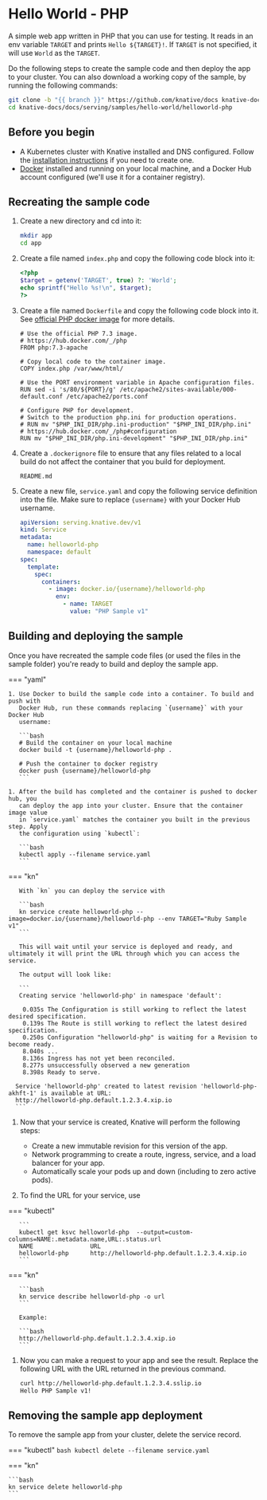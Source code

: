# Hello World - PHP

A simple web app written in PHP that you can use for testing. It reads in an env
variable `TARGET` and prints `Hello ${TARGET}!`. If `TARGET` is not specified,
it will use `World` as the `TARGET`.

Do the following steps to create the sample code and then deploy the app to your
cluster. You can also download a working copy of the sample, by running the
following commands:

```bash
git clone -b "{{ branch }}" https://github.com/knative/docs knative-docs
cd knative-docs/docs/serving/samples/hello-world/helloworld-php
```

## Before you begin

- A Kubernetes cluster with Knative installed and DNS configured. Follow the
  [installation instructions](../../../../install/serving/install-serving-with-yaml.md) if you need to
  create one.
- [Docker](https://www.docker.com) installed and running on your local machine,
  and a Docker Hub account configured (we'll use it for a container registry).

## Recreating the sample code

1. Create a new directory and cd into it:

   ```bash
   mkdir app
   cd app
   ```

1. Create a file named `index.php` and copy the following code block into it:

   ```php
   <?php
   $target = getenv('TARGET', true) ?: 'World';
   echo sprintf("Hello %s!\n", $target);
   ?>
   ```

1. Create a file named `Dockerfile` and copy the following code block into it. See
   [official PHP docker image](https://hub.docker.com/_/php/) for more details.

   ```docker
   # Use the official PHP 7.3 image.
   # https://hub.docker.com/_/php
   FROM php:7.3-apache

   # Copy local code to the container image.
   COPY index.php /var/www/html/

   # Use the PORT environment variable in Apache configuration files.
   RUN sed -i 's/80/${PORT}/g' /etc/apache2/sites-available/000-default.conf /etc/apache2/ports.conf

   # Configure PHP for development.
   # Switch to the production php.ini for production operations.
   # RUN mv "$PHP_INI_DIR/php.ini-production" "$PHP_INI_DIR/php.ini"
   # https://hub.docker.com/_/php#configuration
   RUN mv "$PHP_INI_DIR/php.ini-development" "$PHP_INI_DIR/php.ini"
   ```

1. Create a `.dockerignore` file to ensure that any files related to a local
   build do not affect the container that you build for deployment.

   ```ignore
   README.md
   ```

1. Create a new file, `service.yaml` and copy the following service definition
   into the file. Make sure to replace `{username}` with your Docker Hub
   username.

   ```yaml
   apiVersion: serving.knative.dev/v1
   kind: Service
   metadata:
     name: helloworld-php
     namespace: default
   spec:
     template:
       spec:
         containers:
           - image: docker.io/{username}/helloworld-php
             env:
               - name: TARGET
                 value: "PHP Sample v1"
   ```

## Building and deploying the sample

Once you have recreated the sample code files (or used the files in the sample
folder) you're ready to build and deploy the sample app.


=== "yaml"

    1. Use Docker to build the sample code into a container. To build and push with
       Docker Hub, run these commands replacing `{username}` with your Docker Hub
       username:

       ```bash
       # Build the container on your local machine
       docker build -t {username}/helloworld-php .

       # Push the container to docker registry
       docker push {username}/helloworld-php
       ```

    1. After the build has completed and the container is pushed to docker hub, you
       can deploy the app into your cluster. Ensure that the container image value
       in `service.yaml` matches the container you built in the previous step. Apply
       the configuration using `kubectl`:

       ```bash
       kubectl apply --filename service.yaml
       ```


=== "kn"

       With `kn` you can deploy the service with

       ```bash
       kn service create helloworld-php --image=docker.io/{username}/helloworld-php --env TARGET="Ruby Sample v1"
       ```

       This will wait until your service is deployed and ready, and ultimately it will print the URL through which you can access the service.

       The output will look like:

       ```
       Creating service 'helloworld-php' in namespace 'default':

        0.035s The Configuration is still working to reflect the latest desired specification.
        0.139s The Route is still working to reflect the latest desired specification.
        0.250s Configuration "helloworld-php" is waiting for a Revision to become ready.
        8.040s ...
        8.136s Ingress has not yet been reconciled.
        8.277s unsuccessfully observed a new generation
        8.398s Ready to serve.

      Service 'helloworld-php' created to latest revision 'helloworld-php-akhft-1' is available at URL:
      http://helloworld-php.default.1.2.3.4.xip.io
      ```





1. Now that your service is created, Knative will perform the following steps:

   - Create a new immutable revision for this version of the app.
   - Network programming to create a route, ingress, service, and a load balancer
     for your app.
   - Automatically scale your pods up and down (including to zero active pods).

1. To find the URL for your service, use


=== "kubectl"

       ```
       kubectl get ksvc helloworld-php  --output=custom-columns=NAME:.metadata.name,URL:.status.url
       NAME                URL
       helloworld-php      http://helloworld-php.default.1.2.3.4.xip.io
       ```


=== "kn"

       ```bash
       kn service describe helloworld-php -o url
       ```

       Example:

       ```bash
       http://helloworld-php.default.1.2.3.4.xip.io
       ```




1. Now you can make a request to your app and see the result. Replace
   the following URL with the URL returned in the previous command.

   ```bash
   curl http://helloworld-php.default.1.2.3.4.sslip.io
   Hello PHP Sample v1!
   ```

## Removing the sample app deployment

To remove the sample app from your cluster, delete the service record.


=== "kubectl"
    ```bash
    kubectl delete --filename service.yaml
    ```

=== "kn"

    ```bash
    kn service delete helloworld-php
    ```
